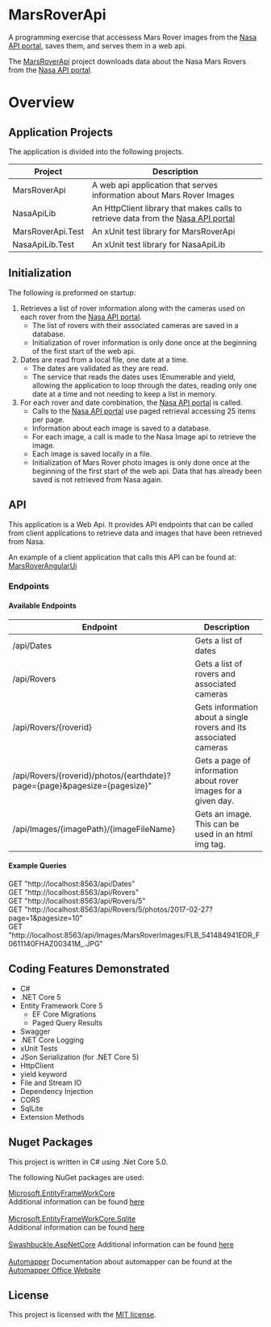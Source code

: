 # MarsRoverApi
A programming exercise that accessess Mars Rover images from the [Nasa API portal](https://api.nasa.gov/?search=Mars+Rover+Photos+API), saves them, and serves them in a web api.

The [MarsRoverApi](https://github.com/DavidK-Software/MarsRoverApi) project downloads data about the Nasa Mars Rovers from the [Nasa API portal](https://api.nasa.gov/?search=Mars+Rover+Photos+API).

# Overview

## Application Projects

The application is divided into the following projects.

| Project | Description |
| --- | ----------- |
| MarsRoverApi | A web api application that serves information about Mars Rover Images |
| NasaApiLib | An HttpClient library that makes calls to retrieve data from the  [Nasa API portal](https://api.nasa.gov/?search=Mars+Rover+Photos+API) |
| MarsRoverApi.Test | An xUnit test library for MarsRoverApi |
| NasaApiLib.Test | An xUnit test library for NasaApiLib |

## Initialization

The following is preformed on startup:

1. Retrieves a list of rover information along with the cameras used on each rover from the [Nasa API portal](https://api.nasa.gov/?search=Mars+Rover+Photos+API).
	- The list of rovers with their associated cameras are saved in a database.
	- Initialization of rover information is only done once at the beginning of the first start of the web api.
2. Dates are read from a local file, one date at a time.
	- The dates are validated as they are read.
	- The service that reads the dates uses IEnumerable and yield, allowing the application to loop through the dates, reading only one date at a time and not needing to keep a list in memory.
3. For each rover and date combination, the [Nasa API portal](https://api.nasa.gov/?search=Mars+Rover+Photos+API) is called.
	- Calls to the [Nasa API portal](https://api.nasa.gov/?search=Mars+Rover+Photos+API) use paged retrieval accessing 25 items per page.
	- Information about each image is saved to a database.
	- For each image, a call is made to the Nasa Image api to retrieve the image.
	- Each image is saved locally in a file.
	- Initialization of Mars Rover photo images is only done once at the beginning of the first start of the web api. Data that has already been saved is not retrieved from Nasa again.

## API

This application is a Web Api. It provides API endpoints that can be called from client applications to retrieve data and images that have been retrieved from Nasa.

An example of a client application that calls this API can be found at:
[MarsRoverAngularUi](https://github.com/DavidK-Software/MarsRoverAngularUI)

### Endpoints

#### Available Endpoints

| Endpoint | Description |
| --- | ----------- |
| /api/Dates | Gets a list of dates |
| /api/Rovers | Gets a list of rovers and associated cameras |
| /api/Rovers/{roverid} | Gets information about a single rovers and its associated cameras |
| /api/Rovers/{roverid}/photos/{earthdate}?page={page}&pagesize={pagesize}" | Gets a page of information about rover images for a given day. |
| /api/Images/{imagePath}/{imageFileName} | Gets an image. This can be used in an html img tag. |

#### Example Queries

GET "http://localhost:8563/api/Dates"
<br>
GET "http://localhost:8563/api/Rovers"
<br>
GET "http://localhost:8563/api/Rovers/5"
<br>
GET "http://localhost:8563/api/Rovers/5/photos/2017-02-27?page=1&pagesize=10"
<br>
GET "http://localhost:8563/api/Images/MarsRoverImages/FLB_541484941EDR_F0611140FHAZ00341M_.JPG"
## Coding Features Demonstrated

- C#
- .NET Core 5
- Entity Framework Core 5
	- EF Core Migrations
	- Paged Query Results
- Swagger
- .NET Core Logging
- xUnit Tests
- JSon Serialization (for .NET Core 5)
- HttpClient
- yield keyword
- File and Stream IO
- Dependency Injection
- CORS
- SqlLite
- Extension Methods

## Nuget Packages

This project is written in C# using .Net Core 5.0.

The following NuGet packages are used:

[Microsoft.EntityFrameWorkCore](https://www.nuget.org/packages/Microsoft.EntityFrameworkCore/)
<br>
Additional information can be found [here](https://docs.microsoft.com/en-us/ef/core/)
<br><br>
[Microsoft.EntityFrameWorkCore.Sqlite](https://www.nuget.org/packages/Microsoft.EntityFrameworkCore.Sqlite/)
<br>
Additional information can be found [here](https://docs.microsoft.com/en-us/ef/core/providers/sqlite/?tabs=dotnet-core-cli)
<br><br>
[Swashbuckle.AspNetCore](https://www.nuget.org/packages/Swashbuckle.AspNetCore/)
Additional information can be found [here](https://docs.microsoft.com/en-us/aspnet/core/tutorials/getting-started-with-swashbuckle?view=aspnetcore-5.0&tabs=visual-studio)
<br><br>
[Automapper](https://www.nuget.org/packages/AutoMapper/)
Documentation about automapper can be found at the [Automapper Office Website](https://automapper.org/)

## License
This project is licensed with the [MIT license](LICENSE).